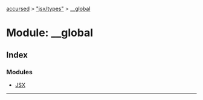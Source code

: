 [accursed](../README.md) > ["jsx/types"](../modules/_jsx_types_.md) > [__global](../modules/_jsx_types_.__global.md)

# Module: __global

## Index

### Modules

* [JSX](_jsx_types_.__global.jsx.md)

---

